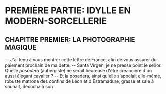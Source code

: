# PREMIÈRE PARTIE: IDYLLE EN MODERN-SORCELLERIE

## CHAPITRE PREMIER: LA PHOTOGRAPHlE MAGIQUE

-- J'ai tenu à vous montrer cette lettre de France, aﬁn de vous assurer
du paiement prochain de ma dette.
-- Santa Virgen, je ne presse point le señor. Quelle _posadera_ (aubergiste)
ne serait heureuse d'être créancière d'un aussi élégant cavalier ?
-- Et la posadera, ainsi qu'elle s’appelait elle-même, robuste matrone des
confins de Léon et d'Estramadure, grasse et sale à souhait, décocha à son
